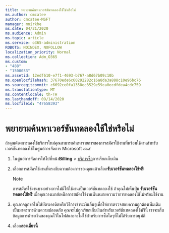 ```yaml
---
title: พยายามค้นหาเวอร์ชันทดลองใช้ใช่หรือไม่
ms.author: cmcatee
author: cmcatee-MSFT
manager: mnirkhe
ms.date: 04/21/2020
ms.audience: Admin
ms.topic: article
ms.service: o365-administration
ROBOTS: NOINDEX, NOFOLLOW
localization_priority: Normal
ms.collection: Adm_O365
ms.custom:
- "488"
- "1500033"
ms.assetid: 12edf610-e7f1-4693-b767-a8d67b09c10b
ms.openlocfilehash: 37670ede6c60292282c16a8da3a888c10e96bc76
ms.sourcegitcommit: c6692ce0fa1358ec3529e59ca0ecdfdea4cdc759
ms.translationtype: MT
ms.contentlocale: th-TH
ms.lasthandoff: 09/14/2020
ms.locfileid: "47658393"
---
```

# <a name="trying-to-find-a-trial"></a>พยายามค้นหาเวอร์ชันทดลองใช้ใช่หรือไม่

ถ้าคุณต้องการลองใช้บริการใหม่คุณสามารถค้นหารายการของการสมัครใช้งานที่พร้อมใช้งานสำหรับเวอร์ชันทดลองใช้ในศูนย์การจัดการ Microsoft ๓๖๕
  
1. ในศูนย์การจัดการให้ไปที่หน้า**Billing** \> [บริการซื้อ](https://go.microsoft.com/fwlink/p/?linkid=868433)การเรียกเก็บเงิน

2. เลือกการสมัครใช้งานที่ตรงกับความต้องการของคุณแล้วเลือก**รับเวอร์ชันทดลองใช้ฟรี**

    > [!NOTE]
    > การสมัครใช้งานบางอย่างอาจไม่มีให้ใช้งานเป็นเวอร์ชันทดลองใช้ ถ้าคุณไม่เห็นปุ่ม **รับเวอร์ชันทดลองใช้ฟรี** เมื่อคุณวางเมาส์เหนือการสมัครใช้งานนั่นหมายความว่าการทดลองใช้ไม่พร้อมใช้งาน
  
3. คุณอาจถูกขอให้ใส่บัตรเครดิตหรือวิธีการชำระเงินอื่นๆเพื่อให้การตรวจสอบความถูกต้องเพิ่มเติมเป็นมาตรการด้านความปลอดภัย คุณจะไม่ถูกเรียกเก็บเงินสำหรับเวอร์ชันทดลองใช้ฟรีนี้ เราจะเก็บข้อมูลการชำระเงินของคุณไว้ในไฟล์และจะไม่ใช้สำหรับการซื้อใดๆที่ไม่ได้รับการอนุมัติ

4. เลือก**ลองเดี๋ยวนี้**